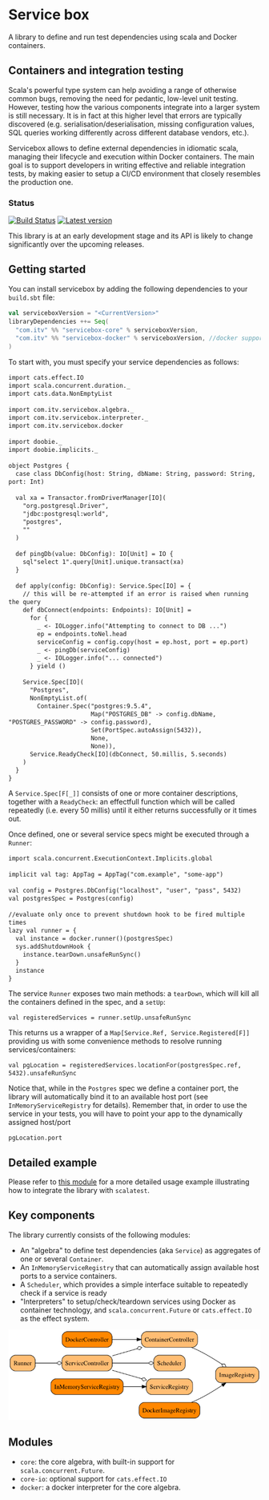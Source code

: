 # Service box

A library to define and run test dependencies using scala and Docker containers.

## Containers and integration testing

Scala's powerful type system can help avoiding a range of otherwise common bugs, 
removing the need for pedantic, low-level unit testing. However, testing 
how the various components integrate into a larger system is still necessary. It is in fact at this higher level that errors are 
typically discovered (e.g. serialisation/deserialisation, missing configuration values, SQL queries working differently 
across different database vendors, etc.).

Servicebox allows to define external dependencies in idiomatic scala, managing their lifecycle and execution within 
Docker containers. The main goal is to support developers in writing effective and reliable integration tests, by making
easier to setup a CI/CD environment that closely resembles the production one.

### Status

[![Build Status](https://travis-ci.org/ITV/servicebox.svg?branch=master)](https://travis-ci.org/ITV/servicebox)
[![Latest version](https://index.scala-lang.org/itv/servicebox/servicebox-core/latest.svg?color=orange&v=1)](https://index.scala-lang.org/itv/servicebox/servicebox-core)

This library is at an early development stage and its API is likely to change significantly over the upcoming releases.

## Getting started

You can install servicebox by adding the following dependencies to your `build.sbt` file:

```scala
val serviceboxVersion = "<CurrentVersion>"
libraryDependencies ++= Seq(
  "com.itv" %% "servicebox-core" % serviceboxVersion,
  "com.itv" %% "servicebox-docker" % serviceboxVersion, //docker support
)
```

To start with, you must specify your service dependencies as follows:

```tut:silent
import cats.effect.IO
import scala.concurrent.duration._
import cats.data.NonEmptyList

import com.itv.servicebox.algebra._
import com.itv.servicebox.interpreter._
import com.itv.servicebox.docker

import doobie._
import doobie.implicits._

object Postgres {
  case class DbConfig(host: String, dbName: String, password: String, port: Int)
  
  val xa = Transactor.fromDriverManager[IO](
    "org.postgresql.Driver", 
    "jdbc:postgresql:world",
    "postgres",
    "" 
  )
  
  def pingDb(value: DbConfig): IO[Unit] = IO {
    sql"select 1".query[Unit].unique.transact(xa)
  } 

  def apply(config: DbConfig): Service.Spec[IO] = {
    // this will be re-attempted if an error is raised when running the query
    def dbConnect(endpoints: Endpoints): IO[Unit] =
      for {
        _ <- IOLogger.info("Attempting to connect to DB ...")
        ep = endpoints.toNel.head
        serviceConfig = config.copy(host = ep.host, port = ep.port)
        _ <- pingDb(serviceConfig)
        _ <- IOLogger.info("... connected")
      } yield ()

    Service.Spec[IO](
      "Postgres",
      NonEmptyList.of(
        Container.Spec("postgres:9.5.4",
                       Map("POSTGRES_DB" -> config.dbName, "POSTGRES_PASSWORD" -> config.password),
                       Set(PortSpec.autoAssign(5432)),
                       None,
                       None)),
      Service.ReadyCheck[IO](dbConnect, 50.millis, 5.seconds)
    )
  }
}
```

A `Service.Spec[F[_]]` consists of one or more container descriptions, together with a `ReadyCheck`: an effectfull function
which will be called repeatedly (i.e. every 50 millis) until it either returns successfully or it times out.

Once defined, one or several service specs might be executed through a `Runner`:

```tut
import scala.concurrent.ExecutionContext.Implicits.global

implicit val tag: AppTag = AppTag("com.example", "some-app")

val config = Postgres.DbConfig("localhost", "user", "pass", 5432)
val postgresSpec = Postgres(config)

//evaluate only once to prevent shutdown hook to be fired multiple times
lazy val runner = {
  val instance = docker.runner()(postgresSpec)
  sys.addShutdownHook {
    instance.tearDown.unsafeRunSync()
  }
  instance
}
```

The service `Runner` exposes two main methods: a `tearDown`, which will kill all the containers
defined in the spec, and a `setUp`:

```tut
val registeredServices = runner.setUp.unsafeRunSync
```

This returns us a wrapper of a `Map[Service.Ref, Service.Registered[F]]`
providing us with some convenience methods to resolve running services/containers:

```tut
val pgLocation = registeredServices.locationFor(postgresSpec.ref, 5432).unsafeRunSync
```

Notice that, while in the `Postgres` spec we define a container port, the library will automatically bind it to
an available host port (see `InMemoryServiceRegistry` for details). Remember that, in order to use the service
in your tests, you will have to point your app to the dynamically assigned host/port

```tut
pgLocation.port
```

## Detailed example

Please refer to [this module](example) for a more detailed usage example illustrating how to integrate the library
with `scalatest`.

## Key components

The library currently consists of the following modules:

- An "algebra" to define test dependencies (aka `Service`) as aggregates of one or several `Container`.
- An `InMemoryServiceRegistry` that can automatically assign available host ports to a service containers.
- A `Scheduler`, which provides a simple interface suitable to repeatedly check if a service is ready
- "Interpreters" to setup/check/teardown services using Docker as container technology, and `scala.concurrent.Future` or `cats.effect.IO`
as the effect system.

![Component diagram](docs/modules.png)

## Modules

- `core`: the core algebra, with built-in support for `scala.concurrent.Future`.
- `core-io`: optional support for `cats.effect.IO`
- `docker`: a docker interpreter for the core algebra.
